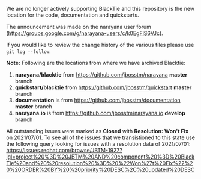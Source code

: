 We are no longer actively supporting BlackTie and this repository is the new location for the code, documentation and quickstarts.

The announcement was made on the narayana user forum (https://groups.google.com/g/narayana-users/c/k0EgFlS6VJc).

If you would like to review the change history of the various files please use `git log --follow`.

**Note:**
Following are the locations from where we have archived Blacktie:
1. **narayana/blacktie** from https://github.com/jbosstm/narayana **master** branch
2. **quickstart/blacktie** from https://github.com/jbosstm/quickstart **master** branch
3. **documentation** is from https://github.com/jbosstm/documentation **master** branch
4. **narayana.io** is from https://github.com/jbosstm/narayana.io **develop** branch

All outstanding issues were marked as **Closed** with **Resolution: Won't Fix** on 2021/07/01.
To see all of the issues that we transistioned to this state use the following query looking for issues with a resolution data of 2021/07/01: https://issues.redhat.com/browse/JBTM-1927?jql=project%20%3D%20JBTM%20AND%20component%20%3D%20BlackTie%20and%20%20resolution%20%3D%20%22Won%27t%20Fix%22%20%20ORDER%20BY%20%20priority%20DESC%2C%20updated%20DESC
